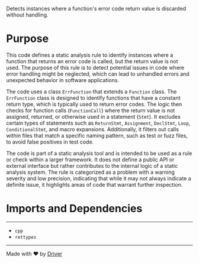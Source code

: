 <!--------------------------------------------------------------------------------->
<!-- IMPORTANT: This file is auto-generated by Driver (https://driver.ai). -------->
<!-- Manual edits may be overwritten on future commits. --------------------------->
<!--------------------------------------------------------------------------------->

Detects instances where a function's error code return value is discarded without handling.

# Purpose
This code defines a static analysis rule to identify instances where a function that returns an error code is called, but the return value is not used. The purpose of this rule is to detect potential issues in code where error handling might be neglected, which can lead to unhandled errors and unexpected behavior in software applications.

The code uses a class `ErrFunction` that extends a `Function` class. The `ErrFunction` class is designed to identify functions that have a constant return type, which is typically used to return error codes. The logic then checks for function calls (`FunctionCall`) where the return value is not assigned, returned, or otherwise used in a statement (`Stmt`). It excludes certain types of statements such as `ReturnStmt`, `Assignment`, `DeclStmt`, `Loop`, `ConditionalStmt`, and macro expansions. Additionally, it filters out calls within files that match a specific naming pattern, such as test or fuzz files, to avoid false positives in test code.

The code is part of a static analysis tool and is intended to be used as a rule or check within a larger framework. It does not define a public API or external interface but rather contributes to the internal logic of a static analysis system. The rule is categorized as a problem with a warning severity and low precision, indicating that while it may not always indicate a definite issue, it highlights areas of code that warrant further inspection.
# Imports and Dependencies

---
- `cpp`
- `rettypes`



---
Made with ❤️ by [Driver](https://www.driver.ai/)
